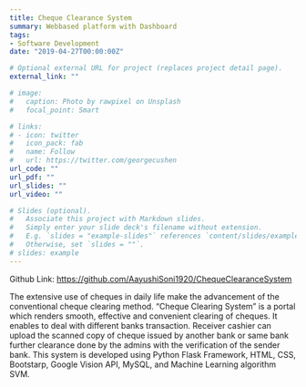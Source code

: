 ```yaml
---
title: Cheque Clearance System
summary: Webbased platform with Dashboard
tags:
- Software Development
date: "2019-04-27T00:00:00Z"

# Optional external URL for project (replaces project detail page).
external_link: ""

# image:
#   caption: Photo by rawpixel on Unsplash
#   focal_point: Smart

# links:
# - icon: twitter
#   icon_pack: fab
#   name: Follow
#   url: https://twitter.com/georgecushen
url_code: ""
url_pdf: ""
url_slides: ""
url_video: ""

# Slides (optional).
#   Associate this project with Markdown slides.
#   Simply enter your slide deck's filename without extension.
#   E.g. `slides = "example-slides"` references `content/slides/example-slides.md`.
#   Otherwise, set `slides = ""`.
# slides: example
---
```


Github Link: 
https://github.com/AayushiSoni1920/ChequeClearanceSystem

The extensive use of cheques in daily life make the advancement of the conventional cheque clearing method. “Cheque Clearing System” is a portal which renders smooth, effective and convenient clearing of cheques. It enables to deal with different banks transaction. Receiver cashier can upload the scanned copy of cheque issued by another bank or same bank further clearance done by the admins with the verification of the sender bank. This system is developed using Python Flask Framework, HTML, CSS, Bootstarp, Google Vision API, MySQL, and Machine Learning algorithm SVM.